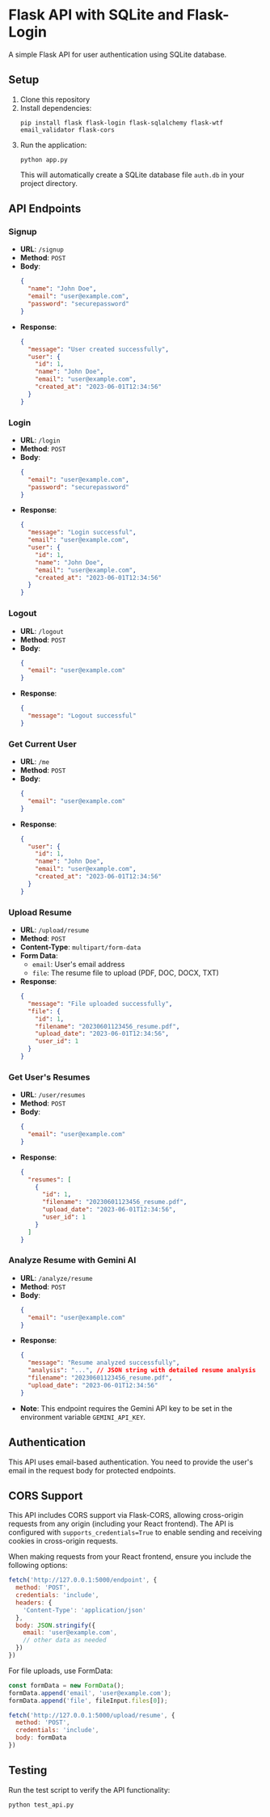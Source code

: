 # Flask API with SQLite and Flask-Login

A simple Flask API for user authentication using SQLite database.

## Setup

1. Clone this repository
2. Install dependencies:
   ```
   pip install flask flask-login flask-sqlalchemy flask-wtf email_validator flask-cors
   ```
3. Run the application:
   ```
   python app.py
   ```
   This will automatically create a SQLite database file `auth.db` in your project directory.

## API Endpoints

### Signup
- **URL**: `/signup`
- **Method**: `POST`
- **Body**:
  ```json
  {
    "name": "John Doe",
    "email": "user@example.com",
    "password": "securepassword"
  }
  ```
- **Response**:
  ```json
  {
    "message": "User created successfully",
    "user": {
      "id": 1,
      "name": "John Doe",
      "email": "user@example.com",
      "created_at": "2023-06-01T12:34:56"
    }
  }
  ```

### Login
- **URL**: `/login`
- **Method**: `POST`
- **Body**:
  ```json
  {
    "email": "user@example.com",
    "password": "securepassword"
  }
  ```
- **Response**:
  ```json
  {
    "message": "Login successful",
    "email": "user@example.com",
    "user": {
      "id": 1,
      "name": "John Doe",
      "email": "user@example.com",
      "created_at": "2023-06-01T12:34:56"
    }
  }
  ```

### Logout
- **URL**: `/logout`
- **Method**: `POST`
- **Body**:
  ```json
  {
    "email": "user@example.com"
  }
  ```
- **Response**:
  ```json
  {
    "message": "Logout successful"
  }
  ```

### Get Current User
- **URL**: `/me`
- **Method**: `POST`
- **Body**:
  ```json
  {
    "email": "user@example.com"
  }
  ```
- **Response**:
  ```json
  {
    "user": {
      "id": 1,
      "name": "John Doe",
      "email": "user@example.com",
      "created_at": "2023-06-01T12:34:56"
    }
  }
  ```

### Upload Resume
- **URL**: `/upload/resume`
- **Method**: `POST`
- **Content-Type**: `multipart/form-data`
- **Form Data**:
  - `email`: User's email address
  - `file`: The resume file to upload (PDF, DOC, DOCX, TXT)
- **Response**:
  ```json
  {
    "message": "File uploaded successfully",
    "file": {
      "id": 1,
      "filename": "20230601123456_resume.pdf",
      "upload_date": "2023-06-01T12:34:56",
      "user_id": 1
    }
  }
  ```

### Get User's Resumes
- **URL**: `/user/resumes`
- **Method**: `POST`
- **Body**:
  ```json
  {
    "email": "user@example.com"
  }
  ```
- **Response**:
  ```json
  {
    "resumes": [
      {
        "id": 1,
        "filename": "20230601123456_resume.pdf",
        "upload_date": "2023-06-01T12:34:56",
        "user_id": 1
      }
    ]
  }
  ```

### Analyze Resume with Gemini AI
- **URL**: `/analyze/resume`
- **Method**: `POST`
- **Body**:
  ```json
  {
    "email": "user@example.com"
  }
  ```
- **Response**:
  ```json
  {
    "message": "Resume analyzed successfully",
    "analysis": "...", // JSON string with detailed resume analysis
    "filename": "20230601123456_resume.pdf",
    "upload_date": "2023-06-01T12:34:56"
  }
  ```
- **Note**: This endpoint requires the Gemini API key to be set in the environment variable `GEMINI_API_KEY`.

## Authentication

This API uses email-based authentication. You need to provide the user's email in the request body for protected endpoints.

## CORS Support

This API includes CORS support via Flask-CORS, allowing cross-origin requests from any origin (including your React frontend). The API is configured with `supports_credentials=True` to enable sending and receiving cookies in cross-origin requests.

When making requests from your React frontend, ensure you include the following options:

```javascript
fetch('http://127.0.0.1:5000/endpoint', {
  method: 'POST',
  credentials: 'include',
  headers: {
    'Content-Type': 'application/json'
  },
  body: JSON.stringify({
    email: 'user@example.com',
    // other data as needed
  })
})
```

For file uploads, use FormData:

```javascript
const formData = new FormData();
formData.append('email', 'user@example.com');
formData.append('file', fileInput.files[0]);

fetch('http://127.0.0.1:5000/upload/resume', {
  method: 'POST',
  credentials: 'include',
  body: formData
})
```

## Testing

Run the test script to verify the API functionality:
```
python test_api.py